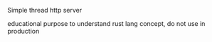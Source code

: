 Simple thread http server

educational purpose to understand rust lang concept, do not use in production
